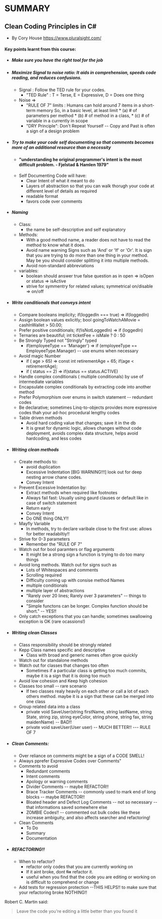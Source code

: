 # SUMMARY 
 
## Clean Coding Principles in C#
 - By Cory House 
https://www.pluralsight.com/

#### Key points learnt from this course:
* ##### Make sure you have the right tool for the job
* ##### Maximize Signal to noise ratio: It aids in comprehension, speeds code reading, and reduces confusions.
   * Signal : Follow the TED rule for your codes.
       * "TED Rule" : T = Terse, E = Expressive, D = Does one thing
   * Noise => 
       * "RULE OF 7" limits : Humans can hold around 7 items in a short-term memory
         So, in a basic level, at least limit 
              * (a) # of parameters per method
              * (b) # of method in a class,
              * (c) # of variable in a currently in scope
        * "DRY Principle": Don't Repeat Yourself
               -- Copy and Past is often a sign of a design problem
* ##### Try to make your code self documenting so that comments becomes more of an additional resource than a necessity
    *  #### "understanding he original programmer's intent is the most difficult problem. - Fjelstad & Hamlen 1979"
    * Self Documenting Code will have:
       * Clear Intent of what it meant to do
       * Layers of abstraction so that you can walk thorugh your code at different level of details as required
       * readable format
       * favors code over comments
       
* ##### Naming
    * Class: 
       * the name be self-descriptive and self explanatory
    * Methods:     
       * With a good method name, a reader does not have to read the method to know what it does.
       * Avoid name warning Signs such as 'And' or  'If' or  'Or'. It is sign that you are trying to do more than one thing in your method. May be you should consider splitting it into multiple methods. 
       * Avoid non-standard abbreviations
     * variables:
        * boolean should answer true false question as in open => isOpen or status => isActive
        * strive for symmentry for related values; symmetrical on/disable => on/off
* ##### Write conditionals that conveys intent
     * Compare booleans implicity;   if(loggedIn === true)  => if(loggedIn)
     * Assign boolean values exlicitly;   bool goingToWatchAMovie = cashInWallet > 50.00;    
     * Prefer positive conditionals;  if(!isNotLoggedIn)  => if (loggedIn)
     * Ternaries are beautiful; int ticketFee = isMale ? 0 : 50
     * Be Strongly Typed not "Stringly" typed
          * if(employeeType == 'Manager') => if (employeeType == EmployeeType.Manager) -- use enums when necessary
     * Avoid magic Number
          * if ( age > 65)   =>  const int retirementAge = 65; if(age < retirementAge);
          * if ( status == 2)  => if(status == status.ACTIVE) 
     * Handle complex conditionals ( multiple conditionals) by use of intermediate variables
     * Encapsulate complex conditionals by extracting code into another method
     * Prefer Polymorphism over enums in switch statement  -- redundant codes
     * Be declarative; sometimes Linq-to-objects provides more expressive codes thah your ad-hoc procedural lengthy codes
     * Table driven methods
          * Avoid hard coding value that changes; save it in the db
          * It is great for dynamic logic, allows changes without code deployment, avoids complex data structure, helps avoid hardcoding, and less codes


* ##### Writing clean methods
     * Create methods to: 
        * avoid duplication
        * Excessive Indentation [BIG WARNING!!!]  look out for deep nesting arrow chane codes. 
        * Convey Intent
     * Prevent Excessive Indentation by:
        * Extract methods when required like footnotes
        * Always fail fast: Usually using gaurd clauses or default like in case of switch statement
        * Return early
        * Convey Intent 
        * Do ONE thing ONLY!!
     * Mayfly Variable
         * In methods, try to declare varibale close to the first use: allows for better readabiltiy!!
     * Strive for 0-3 parameters
         * Remember the "RULE OF 7"
     * Watch out for bool paramters or flag arguments
         * It might be a strong sign a function is trying to do too many things
     * Avoid long methods. Watch out for signs such as 
         * Lots of Whitespaces and comments
         * Scrolling required
         * Difficulty coming up with consise method Names
         * multiple conditionals
         * multiple layer of abstractions
         * "Rarely over 20 lines; Rarely over 3 parameters" -- things to consider
         * "Simple functons can be longer. Complex function should be short." -- YES!!
     * Only catch exceptions that you can handle; sometimes swallowing exception is OK (rare ocassions!)
  
* ##### Writing clean Classes
    * Class responsibility should be strongly related
    * Kepp Class names specific and descriptive
         * Class with broad and generic names often grow quickly 
    * Watch out for standalone methods
    * Watch out for classes that changes too often 
         * Sometimes if a particular class is getting too much commits, maybe it is a sign that it is doing too much
    * Avoid low cohesion and Keep high cohesion
    * Classes too small -- rare scenario
         * If two classes realy heavily on each other or call a lot of each others method. maybe it is a sign that these can be merged into one class 
    * Group related data into a class
         * private void SaveUser(string firstName, string lastName, string State, string zip, string eyeColor, string phone, string fax, string maidenName) -- BAD!!
         * private void saveUser(User user) -- MUCH BETTER!!  --- RULE OF 7
 
* ##### Clean Comments:
    * Over reliance on comments might be a sign of a CODE SMELL!
    * Always pprefer Expressive Codes over Comments"
    * Comments to avoid
         * Redundant comments
         * Intent comments
         * Apology or warning comments
         * Divider Comments -- maybe REFACTOR!!
         * Brace Tracker Comments -- commonly used to mark end of long blocks -- maybe REFACTOR!!
         * Bloated header and Defect Log Comments -- not so necessary -- that informations saved somewhere else
         * ZOMBIE Codes!! --  commented out bulk codes like these increase ambiguity, and also affects searcher and refactoring!
    * Clean Comments
         * To Do
         * Summary
         * Documentation
         
* ##### REFACTORING!!
    * When to refactor?
         * refactor only codes that you are currently working on
         * If it aint broke, dont <s>fix</s> refactor it. 
         * useful when you find that the code you are editing or working on is difficult to comprehend or change
    * Add tests for regression protection --THIS HELPS!! to make sure that your refactoring broke NOTHING!!

Robert C. Martin said:

> Leave the code you're editing a little better than you found it
